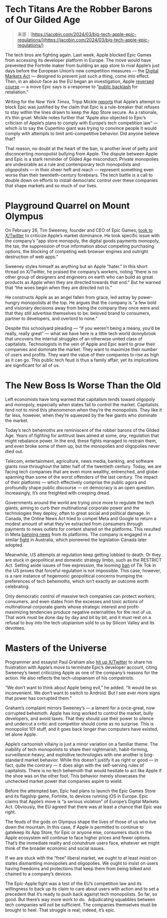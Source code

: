 <!--yml
category: 未分类
date: 2024-05-27 14:53:39
-->

# Tech Titans Are the Robber Barons of Our Gilded Age

> 来源：[https://jacobin.com/2024/03/big-tech-apple-epic-regulations/](https://jacobin.com/2024/03/big-tech-apple-epic-regulations/)

The tech bros are fighting again. Last week, Apple blocked Epic Games from accessing its developer platform in Europe. The move would have prevented the Fortnite maker from building an app store to rival Apple’s just days before the European Union’s new competition measures — the [Digital Markets Act](https://www.theguardian.com/commentisfree/2024/mar/09/painful-day-for-tech-titans-as-eu-finally-sinks-its-regulatory-teeth-into-them) — designed to prevent just such a thing, come into effect. Then, in an about-face as the EU began an investigation, Apple [reversed course](https://arstechnica.com/gaming/2024/03/apple-backtracks-reinstates-epic-games-ios-developer-account-in-europe/) — a move Epic says is a response to “[public backlash](https://www.epicgames.com/site/en-US/news/apple-terminated-epic-s-developer-account) for retaliation.”

Writing for the *New York Times*, Tripp Mickle [reports](https://www.nytimes.com/2024/03/06/technology/apple-epic-games-feud.html) that Apple’s attempt to block Epic was justified by the claim that Epic is a rule-breaker that refuses to stay within the lines drawn to keep the App Store secure. As a rationale, it’s thin gruel. Mickle notes further that “Apple also objected to Epic’s criticism of Apple’s plans to comply with Europe’s tech competition law” — which is to say the Cupertino giant was trying to convince people it would comply with attempts to limit anti-competitive behavior. Did anyone believe that?

That reason, no doubt at the heart of the ban, is another level of petty and disconcerting monopolist bullying from Apple. The dispute between Apple and Epic is a stark reminder of Gilded Age misconduct. Private monopolies are undesirable as a rule and contemporary tech monopolists and oligopolists — in their sheer heft and reach — represent something even worse than their twentieth-century forebears. The tech battle is a call to double down on efforts to install democratic control over these companies that shape markets and so much of our lives.

# Playground Quarrel on Mount Olympus

On February 26, Tim Sweeney, founder and CEO of Epic Games, [took to X/Twitter](https://twitter.com/TimSweeneyEpic/status/1762243725533532587?s=20) to criticize Apple’s market dominance. He took specific issue with the company’s “app store monopoly, the digital goods payments monopoly, the tax, the suppression of true information about competing purchasing options, the blocking of competing web browser engines and outright destruction of web apps.”

Sweeney styles himself as anything but an Apple “hater.” In this short thread on X/Twitter, he praised the company’s workers, noting “there is no other group of designers and engineers on earth who can build as great products as Apple when they are directed towards that end.” But he warned that “the woes begin when they are directed not to.”

He constructs Apple as an angel fallen from grace, led astray by power-hungry monopolists at the top. He argues that the company is “a few bold and visionary decisions away from being the company they once were and that they still advertise themselves to be: beloved brand to consumers, partner to developers, and overlord to none.”

Despite this schoolyard pleading — “if you weren’t being a meany, you’d be really, really great” — what we have here is a little tech world donnybrook that uncovers the internal struggles of an otherwise united class of capitalists. Technologists in the vein of Apple and Epic want to grow their companies and dominate the market. They want to maximize their number of users and profits. They want the value of their companies to rise as high as it can go. This public tech feud is thus a family affair, yet its implications are significant for all of us.

# The New Boss Is Worse Than the Old

Left economists have long warned that capitalism tends toward oligopoly and monopoly, especially when states fail to control the market. Capitalists tend not to mind this phenomenon when they’re the monopolists. They like it far less, however, when they’re squeezed by the few giants who dominate the market.

Today’s tech behemoths are reminiscent of the robber barons of the Gilded Age. Years of fighting for antitrust laws aimed at some, *any*, regulation that might rebalance power. In the end, these fights managed to restrain them, and even broke some of them up, but the monopolies and oligopolies never died out.

Telecom, entertainment, agriculture, news media, banking, and software giants rose throughout the latter half of the twentieth century. Today, we are facing tech companies that are even more wealthy, entrenched, and globe-spanning than some of the worst offenders of the last century. The impact of their platforms — which effectively comprise the public agora and profoundly shape public discourse — on democracy is an open question. Increasingly, it’s one freighted with creeping dread.

Governments around the world are trying once more to regulate the tech giants, aiming to curb their multinational corporate power and the technologies they deploy, often to great social and political damage. In Canada, the Online News Act tried to compel Meta and Google to return a modest amount of what they’ve extracted from consumers through payments to news outlets for content shared on the platforms. This resulted in Meta [banning news](https://www.cbc.ca/news/politics/meta-ending-news-availability-permanently-1.6924370) from its platforms. The company is engaged in a similar [fight](https://theconversation.com/facebook-wont-keep-paying-australian-media-outlets-for-their-content-are-we-about-to-get-another-news-ban-224857) in Australia, which pioneered the legislation Canada later adopted.

Meanwhile, US attempts at regulation keep getting lobbied to death. Or they are stuck in geopolitical and domestic strategy limbo, such as the RESTRICT Act. Setting aside issues of free expression, the looming [ban](https://www.cbsnews.com/news/tiktok-ban-congress-bill-bytedance-divest/) of Tik Tok in the US proves that forceful regulation is not impossible. This case, however, is a rare instance of hegemonic geopolitical concerns trumping the preferences of tech behemoths, which isn’t exactly an outcome worth celebrating.

Only democratic control of massive tech companies can protect workers, consumers, and even states from the excesses and toxic actions of multinational corporate giants whose strategic interest and profit-maximizing tendencies produce negative externalities for the rest of us. That work must be done day by day and bit by bit, and it must rest on a refusal to buy into the tech utopianism sold to us by Silicon Valley and its devotees.

# Masters of the Universe

Programmer and essayist Paul Graham also [hit up X/Twitter](https://twitter.com/paulg/status/1765431238985187525?s=46) to share his frustration with Apple’s move to terminate Epic’s developer account, citing  Sweeney’s tweet criticizing Apple as one of the company’s reasons for the action. He also reflects the tech-utopianism of his compatriots.

“We don’t want to think about Apple being evil,” he added. “It would be so inconvenient. We don’t want to switch to Android. But I see ever more signs that power has corrupted them.”

Graham’s complaint mirrors Sweeney’s — a lament for a once-great, now corrupted behemoth. Apple has long worked to control the market, bully developers, and avoid taxes. That they should use their power to silence and undercut a critic and competitor should come as no surprise. This is monopolist 101 stuff, and it goes back longer than computers have existed, let alone Apple.

Apple’s cartoonish villainy is just a minor variation on a familiar theme. The inability of tech monopolists to share their nightmarish, habit-forming, surveillance-heavy, and exploitive technologies with one another is bog-standard market behavior. While this doesn’t justify it as right or good — in fact, quite the contrary — it does align with the self-serving rules of capitalists. There is no tech behemoth that would hesitate to act like Apple if the shoe was on the other foot. This behavior merely showcases the unchecked market power that companies aspire to wield.

Before the attempted ban, Epic had plans to launch the Epic Games Store and its flagship game, Fortnite, to devices running iOS in Europe. Epic claims that Apple’s move is “a serious violation” of Europe’s Digital Markets Act. Obviously, the EU agreed that there was at least a chance that Epic was right.

The feuds of the gods on Olympus shape the lives of those of us who live down the mountain. In this case, if Apple is permitted to continue to gatekeep its App Store, for Epic or anyone else, consumers stuck in the Apple ecosystem will continue to face higher prices and fewer options. That’s the immediate reality and conundrum users face, whatever we might think of the broader economic and social issues.

If we are stuck with the “free” liberal market, we ought to at least insist on states dismantling monopolies and oligopolies. We ought to insist on users having freedoms and protections that keep them from being bilked and chained to a company’s devices.

The Epic-Apple fight was a test of the EU’s competition law and its willingness to back up its claim to care about users with action and to set a precedent that it’s ready to push back against tech monopolists. So far, so good. But there’s way more work to do.  Adjudicating squabbles between tech companies will not be sufficient. The companies themselves must be brought to heel. That struggle is real; indeed, it’s epic.